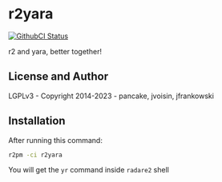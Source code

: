 # r2yara
[![GithubCI Status](https://github.com/radareorg/r2yara/actions/workflows/ci.yml/badge.svg?branch=main)](https://github.com/radareorg/r2yara/actions/workflows/ci.yml?query=branch%3Amain)

r2 and yara, better together!

## License and Author

LGPLv3 - Copyright 2014-2023 - pancake, jvoisin, jfrankowski

## Installation

After running this command:

```sh
r2pm -ci r2yara
```

You will get the `yr` command inside `radare2` shell
